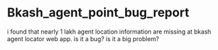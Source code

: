 # Bkash_agent_point_bug_report
i found that nearly 1 lakh agent location information are missing at bkash agent locator web app. is it a bug? is it a big problem?
